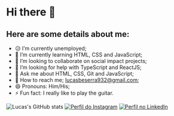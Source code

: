 # Hi there 👋

## Here are some details about me:


- 😥 I’m currently unemployed;
- 🌱 I’m currently learning HTML, CSS and JavaScript;
- 👯 I’m looking to collaborate on social impact projects;
- 🤔 I’m looking for help with TypeScript and ReactJS;
- 💬 Ask me about HTML, CSS, Git and JavaScript;
- 🔎 How to reach me; lucasbeserra932@gmail.com;
- 😄 Pronouns: Him/His;
- ⚡ Fun fact: I really like to play the guitar.

![Lucas's GitHub stats](https://github-readme-stats.vercel.app/api?username=Lucas-beserra&theme=blue-green&show_icons=true)
[![Perfil do Instagram](https://img.shields.io/badge/-Instagram-blue)](https://instagram.com/lucas_beserra88)
[![Perfil no LinkedIn](https://img.shields.io/badge/-LinkedIn-success)](https://www.linkedin.com/in/lucas-beserra-601621176)
